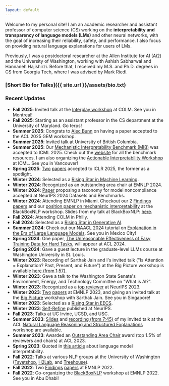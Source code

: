 ```yaml
---
layout: default
---
```


Welcome to my personal site! I am an academic researcher and assistant professor of computer science (CS) working on the **interpretability and transparency of language models (LMs)** and other neural networks, with the goal of increasing their reliability, safety, and performance. I also focus on providing natural language explanations for users of LMs.

Previously, I was a postdoctoral researcher at the Allen Institute for AI (Ai2) and the University of Washington, working with Ashish Sabharwal and Hannaneh Hajishirzi. Before that, I received my M.S. and Ph.D. degrees in CS from Georgia Tech, where I was advised by Mark Riedl.
<!-- I spent time during my PhD at Ai2 working with Ana Marasović, Noah Smith, Swabha Swayamdipta, Jack Hessel, and Yejin Choi; and at Google Brain working with Edward Choi, Gerardo Flores, and Andrew Dai.-->

### [Short Bio for Talks]({{ site.url }}/assets/bio.txt)

### Recent Updates
<div class="updates-box">
  <ul>
    <li><strong>Fall 2025</strong>: Invited talk at the <a href="https://interplay-workshop.github.io/">Interplay workshop</a> at COLM. See you in Montreal!</li>
    <li><strong>Fall 2025</strong>: Starting as an assistant professor in the CS department at the University of Maryland. Go terps!</li>
    <li><strong>Summer 2025</strong>: Congrats to <a href="https://www.linkedin.com/in/alecbunn/">Alec Bunn</a> on having a paper accepted to the ACL 2025 GEM workshop.</li>
    <li><strong>Summer 2025</strong>: Invited talk at University of British Columbia.</li>
    <li><strong>Summer 2025</strong>: Our <a href="https://arxiv.org/abs/2504.13151">Mechanistic Interpretability Benchmark (MIB)</a> was accepted to ICML 2025. Check out the <a href="https://mib-bench.github.io/">website</a> for all the benchmark resources. I am also organizing the <a href="https://actionable-interpretability.github.io/">Actionable Interpretability Workshop</a> at ICML. See you in Vancouver!</li>
    <li><strong>Spring 2025</strong>: <a href="https://openreview.net/forum?id=6NNA0MxhCH">Two</a> <a href="https://openreview.net/forum?id=EDoD3DgivF">papers</a> accepted to ICLR 2025, the former as a spotlight.</li>
    <li><strong>Winter 2024</strong>: Selected as a <a href="https://ml.umd.edu/rising-stars-workshop">Rising Star in Machine Learning</a>.</li>
    <li><strong>Winter 2024</strong>: Recognized as an outstanding area chair at EMNLP 2024.</li>
    <li><strong>Winter 2024</strong>: <a href="https://arxiv.org/abs/2407.12043">Paper</a> proposing a taxonomy for model noncompliance accepted at NeurIPS 2024 Datasets and Benchmarks.</li>
    <li><strong>Winter 2024</strong>: Attending EMNLP in Miami. Checkout our 2 <a href="https://arxiv.org/abs/2311.09605">Findings</a> <a href="https://openreview.net/forum?id=4nFfHw0woo">papers</a> and our <a href="https://openreview.net/forum?id=schAf4BPtD">position paper on mechanistic interpretability</a> at the BlackBoxNLP workshop. Slides from my talk at BlackBoxNLP: <a href="{{ site.url }}/assets/wiegreffe_blackboxnlp_2024.pdf">here</a>.</li>
    <li><strong>Fall 2024</strong>: Attending COLM in Philly.</li>
    <li><strong>Fall 2024</strong>: Selected as a <a href="https://genai-workshop.cs.umass.edu/">Rising Star in Generative AI</a>.</li>
    <li><strong>Summer 2024</strong>: Check out our NAACL 2024 tutorial on <a href="https://explanation-llm.github.io/">Explanation in the Era of Large Language Models</a>. See you in Mexico City!</li>
    <li><strong>Spring 2024</strong>: One paper, <a href="https://arxiv.org/abs/2401.06751">The Unreasonable Effectiveness of Easy Training Data for Hard Tasks</a>, will appear at ACL 2024.</li>
    <li><strong>Spring 2024</strong>: Gave a guest lecture in the graduate-level LLMs course at Washington University in St. Louis.</li>
    <li><strong>Winter 2023</strong>: Recording of Sarthak Jain and I's invited talk ("Is Attention = Explanation? Past, Present, and Future") at the Big Picture workshop is available <a href="https://us06web.zoom.us/rec/play/Xp0np80zg8IxSPS_bnXpCBbtM3ffGiP4gT1TMZ3-XGSNhlwIEL8dP0WWLT8YLbjGazumq4vh8q7kL5RZ.Uf8hy5Cejeyk3Jrd?canPlayFromShare=true&from=share_recording_detail&startTime=1701908520000&componentName=rec-play&originRequestUrl=https://us06web.zoom.us/rec/share/RnBM-pPFJKaCxH_4FE0ehJyPw3ZfLxNWe_9SCkylWR40KIDW5y_bey4D_PJ8g2TC.7Dy5zKUm59N50z6y?startTime=1701908520000">here (from 1:57)</a>.</li>
    <li><strong>Winter 2023</strong>: Gave a talk to the Washington State Senate's Environment, Energy, and Technology Committee on "What is AI?".</li>
    <li><strong>Winter 2023</strong>: Recognized as a <a href="https://nips.cc/Conferences/2023/ProgramCommittee#top-reivewers">top reviewer</a> at NeurIPS 2023.</li>
    <li><strong>Winter 2023</strong>: <a href="https://arxiv.org/abs/2305.14596">Two</a> <a href="https://arxiv.org/abs/2305.14956">papers</a> at EMNLP 2023, and giving an invited talk at the <a href="https://www.bigpictureworkshop.com/">Big Picture</a> workshop with Sarthak Jain. See you in Singapore!</li>
    <li><strong>Winter 2023</strong>: Selected as a <a href="https://eecsrisingstars2023.cc.gatech.edu/">Rising Star in EECS</a>.</li>
    <li><strong>Winter 2023</strong>: <a href="https://arxiv.org/abs/2303.17651">Self-Refine</a> published at NeurIPS.</li>
    <li><strong>Fall 2023</strong>: Talks at UC Irvine, UCSD, and USC.</li>
    <li><strong>Summer 2023</strong>: <a href="{{ site.url }}/assets/wiegreffe_nlrse_workshop_talk_acl_2023.pdf">Slides</a> and <a href="https://us06web.zoom.us/rec/play/V4A5H-PIcqk41T1aS-ejShSYAo-yQFn0O5dIc8CmMbbA8g4m2CwCI1v9hXtEw0rHS6GvxxMZRHaY1-w-.KErf5RNWLR6deohR?canPlayFromShare=true&from=share_recording_detail&continueMode=true&componentName=rec-play&originRequestUrl=https%3A%2F%2Fus06web.zoom.us%2Frec%2Fshare%2FRABF5bV1gMx3TD0aH6-9Gn0rcrTwGNzqQQ9Uc8QtzSgxecQvc1qJWv8v-mGBcg.-Hjt45OOFD8UpYWm">recording (from 7:45)</a> of my invited talk at the ACL <a href="https://nl-reasoning-workshop.github.io/">Natural Language Reasoning and Structured Explanations</a> workshop are available.</li>
    <li><strong>Summer 2023</strong>: Awarded an <a href="https://2023.aclweb.org/program/best_reviewers/">Outstanding Area Chair</a> award (top 1.5% of reviewers and chairs) at ACL 2023.</li>
    <li><strong>Spring 2023</strong>: Quoted in <a href="https://www.fastcompany.com/90896928/the-frightening-truth-about-ai-chatbots-nobody-knows-exactly-how-they-work">this article</a> about language model interpretability.</li>
    <li><strong>Fall 2022</strong>: Talks at various NLP groups at the University of Washington (<a href="https://tsvetshop.github.io/">Tsvetshop</a>, <a href="https://h2lab.cs.washington.edu/">H2Lab</a>, and <a href="https://faculty.washington.edu/ebender/">Treehouse</a>).</li>
    <li><strong>Fall 2022</strong>: Two <a href="https://arxiv.org/abs/2204.07693">Findings</a> <a href="https://arxiv.org/abs/2105.01311">papers</a> at EMNLP 2022.</li>
    <li><strong>Fall 2022</strong>: Co-organizing the <a href="https://blackboxnlp.github.io/2022/">BlackBoxNLP</a> workshop at EMNLP 2022. See you in Abu Dhabi!</li>
  </ul>
</div>